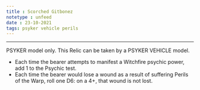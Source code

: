 ```yaml
---
title : Scorched Gitbonez
notetype : unfeed
date : 23-10-2021
tags: psyker vehicle perils
---
```


---

PSYKER model only. This Relic can be taken by a PSYKER VEHICLE model.  
- Each time the bearer attempts to manifest a Witchfire psychic power, add 1 to the Psychic test.  
- Each time the bearer would lose a wound as a result of suffering Perils of the Warp, roll one D6: on a 4+, that wound is not lost.